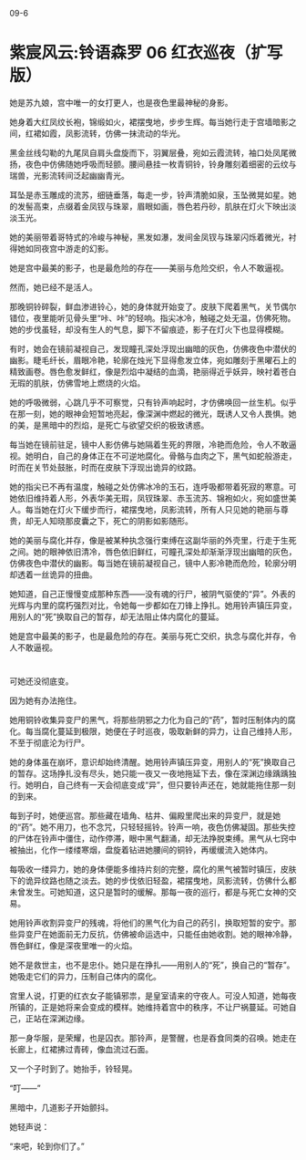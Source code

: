 09-6

# 紫宸风云:铃语森罗 06 红衣巡夜（扩写版）

她是苏九娘，宫中唯一的女打更人，也是夜色里最神秘的身影。  

她身着大红凤纹长袍，锦缎如火，裙摆曳地，步步生辉。每当她行走于宫墙暗影之间，红裙如霞，凤影流转，仿佛一抹流动的华光。  

黑金丝线勾勒的九尾凤自肩头盘旋而下，羽翼层叠，宛如云霞流转，袖口处凤尾微扬，夜色中仿佛随她呼吸而轻颤。腰间悬挂一枚青铜铃，铃身雕刻着细密的云纹与瑞兽，光影流转间泛起幽幽青光。  

耳坠是赤玉雕成的流苏，细链垂落，每走一步，铃声清脆如泉，玉坠微晃如星。她的发髻高束，点缀着金凤钗与珠翠，眉眼如画，唇色若丹砂，肌肤在灯火下映出淡淡玉光。  

她的美丽带着哥特式的冷峻与神秘，黑发如瀑，发间金凤钗与珠翠闪烁着微光，衬得她如同夜宫中游走的幻影。  

她是宫中最美的影子，也是最危险的存在——美丽与危险交织，令人不敢逼视。  

然而，她已经不是活人。  

那晚铜铃碎裂，鲜血渗进铃心，她的身体就开始变了。皮肤下爬着黑气，关节偶尔错位，夜里能听见骨头里“咔、咔”的轻响。指尖冰冷，触碰之处无温，仿佛死物。她的步伐虽轻，却没有生人的气息，脚下不留痕迹，影子在灯火下也显得模糊。  

有时，她会在镜前凝视自己，发现瞳孔深处浮现出幽暗的灰色，仿佛夜色中潜伏的幽影。睫毛纤长，眉眼冷艳，轮廓在烛光下显得愈发立体，宛如雕刻于黑曜石上的精致画卷。唇色愈发鲜红，像是烈焰中凝结的血滴，艳丽得近乎妖异，映衬着苍白无瑕的肌肤，仿佛雪地上燃烧的火焰。  

她的呼吸微弱，心跳几乎不可察觉，只有铃声响起时，才仿佛唤回一丝生机。似乎在那一刻，她的眼神会短暂地亮起，像深渊中燃起的微光，既诱人又令人畏惧。她的美，是黑暗中的烈焰，是死亡与欲望交织的极致诱惑。  

每当她在镜前驻足，镜中人影仿佛与她隔着生死的界限，冷艳而危险，令人不敢逼视。她明白，自己的身体正在不可逆地腐化。骨骼与血肉之下，黑气如蛇般游走，时而在关节处鼓胀，时而在皮肤下浮现出诡异的纹路。  

她的指尖已不再有温度，触碰之处仿佛冰冷的玉石，连呼吸都带着死寂的寒意。可她依旧维持着人形，外表华美无瑕，凤钗珠翠、赤玉流苏、锦袍如火，宛如盛世美人。每当她在灯火下缓步而行，裙摆曳地，凤影流转，所有人只见她的艳丽与尊贵，却无人知晓那皮囊之下，死亡的阴影如影随形。  

她的美丽与腐化并存，像是被某种执念强行束缚在这副华丽的外壳里，行走于生死之间。她的眼神依旧清冷，唇色依旧鲜红，可瞳孔深处却渐渐浮现出幽暗的灰色，仿佛夜色中潜伏的幽影。每当她在镜前凝视自己，镜中人影冷艳而危险，轮廓分明却透着一丝诡异的扭曲。  

她知道，自己正慢慢变成那种东西——没有魂的行尸，被阴气驱使的“异”。外表的光辉与内里的腐朽强烈对比，令她每一步都如在刀锋上挣扎。她用铃声镇压异变，用别人的“死”换取自己的暂存，却无法阻止体内腐化的蔓延。  

她是宫中最美的影子，也是最危险的存在。美丽与死亡交织，执念与腐化并存，令人不敢逼视。  

#

可她还没彻底变。  

因为她有办法拖住。  

她用铜铃收集异变尸的黑气，将那些阴邪之力化为自己的“药”，暂时压制体内的腐化。每当腐化蔓延到极限，她便在子时巡夜，吸取新鲜的异力，让自己维持人形，不至于彻底沦为行尸。  

她的身体虽在崩坏，意识却始终清醒。她用铃声镇压异变，用别人的“死”换取自己的暂存。这场挣扎没有尽头，她只能一夜又一夜地拖延下去，像在深渊边缘踽踽独行。她明白，自己终有一天会彻底变成“异”，但只要铃声还在，她就能拖住那一刻的到来。  

每到子时，她便巡宫。那些藏在墙角、枯井、偏殿里爬出来的异变尸，就是她的“药”。她不用刀，也不念咒，只轻轻摇铃。铃声一响，夜色仿佛凝固。那些失控的尸体在铃声中僵住，动作停滞，眼中黑气翻涌，却无法挣脱束缚。黑气从七窍中被抽出，化作一缕缕寒烟，盘旋着钻进她腰间的铜铃，再缓缓流入她体内。  

每吸收一缕异力，她的身体便能多维持片刻的完整，腐化的黑气被暂时镇压，皮肤下的诡异纹路也随之淡去。她的步伐依旧轻盈，裙摆曳地，凤影流转，仿佛什么都未曾发生。可她知道，这只是暂时的缓解。那每一夜的巡行，都是与死亡女神的交易。  

她用铃声收割异变尸的残魂，将他们的黑气化为自己的药引，换取短暂的安宁。那些异变尸在她面前无力反抗，仿佛被命运选中，只能任由她收割。她的眼神冷静，唇色鲜红，像是深夜里唯一的火焰。  

她不是救世主，也不是忠仆。她只是在挣扎——用别人的“死”，换自己的“暂存”。她吸走它们的异力，压制自己体内的腐化。  

宫里人说，打更的红衣女子能镇邪祟，是皇室请来的守夜人。可没人知道，她每夜所镇的，正是她将来会变成的模样。她维持着宫中的秩序，不让尸祸蔓延。可她自己，正站在深渊边缘。  

那一身华服，是荣耀，也是囚衣。那铃声，是警醒，也是吞食同类的召唤。她走在长廊上，红裙拂过青砖，像血流过石面。  

又一个子时到了。她抬手，铃轻晃。  

“叮——”  

黑暗中，几道影子开始颤抖。  

她轻声说：  

“来吧，轮到你们了。”

